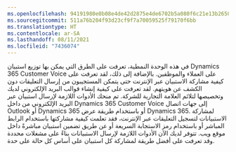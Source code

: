 ```yaml
---
ms.openlocfilehash: 94191980e0b08e4de42d2875e4de6702b5a080f6c21e13b2650603d13572d62f
ms.sourcegitcommit: 511a76b204f93d23cf9f7a70059525f79170f6bb
ms.translationtype: HT
ms.contentlocale: ar-SA
ms.lasthandoff: 08/11/2021
ms.locfileid: "7436074"
---
```

في هذه الوحدة النمطية، تعرفت على الطرق التي يمكن بها توزيع استبيان Dynamics 365 Customer Voice على العملاء والموظفين. بالإضافة إلى ذلك، لقد تعرفت على كيفية مشاركة الاستبيان عبر الإنترنت حتى يتمكن المستجيبون من إرسال التعليقات دون الكشف عن هويتهم. لقد تعرفت على كيفية إنشاء قوالب البريد الإلكتروني لديك وتخصيصها لتلائم العلامة التجارية للشركة. تم منحك الأدوات اللازمة لإرسال استبيان عبر البريد الإلكتروني من داخل Dynamics 365 Customer Voice إلى جهات اتصال Outlook أو Dynamics 365 أو باستخدام طريقة عرض Dynamics 365. لمشاركة الاستبيانات لتسجيل التعليقات عبر الإنترنت، فقد تعلمت كيفية مشاركتها باستخدام الرابط المباشر أو باستخدام رمز الاستجابة السريعة أو عن طريق تضمين استبيان مباشرةً داخل موقع ويب. تتوفر لديك الآن الأدوات اللازمة لإرسال الاستبيانات بناءً على مشغلات محددة وقد تعرفت على أفضل طريقة لمشاركة كل استبيان على أساس كل حالة على حدة.
